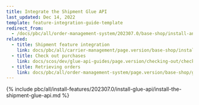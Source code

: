```yaml
---
title: Integrate the Shipment Glue API
last_updated: Dec 14, 2022
template: feature-integration-guide-template
redirect_from:
  - /docs/pbc/all/order-management-system/202307.0/base-shop/install-and-update/install-glue-api/install-the-shipment-glue-api.html
related:
  - title: Shipment feature integration
    link: docs/pbc/all/carrier-management/page.version/base-shop/install-and-upgrade/install-features/install-the-shipment-feature.html
  - title: Check out purchases
    link: docs/scos/dev/glue-api-guides/page.version/checking-out/checking-out-purchases.html
  - title: Retrieving orders
    link: docs/pbc/all/order-management-system/page.version/base-shop/glue-api-retrieve-orders.html
---
```


{% include pbc/all/install-features/202307.0/install-glue-api/install-the-shipment-glue-api.md %} <!-- To edit, see /_includes/pbc/all/install-features/202307.0/install-glue-api/install-the-shipment-glue-api.md -->
